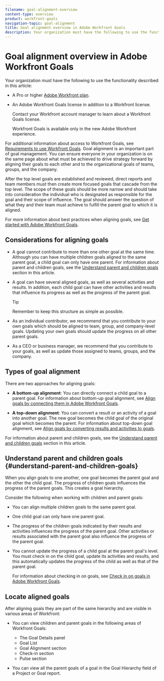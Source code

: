```yaml
---
filename: goal-alignment-overview
content-type: overview
product: workfront-goals
navigation-topic: goal-alignment
title: Goal alignment overview in Adobe Workfront Goals
description: Your organization must have the following to use the functionality described in this article - EDIT ME.
---
```


# Goal alignment overview in Adobe Workfront Goals

Your organization must have the following to use the functionality described in this article:

* A Pro or higher [Adobe Workfront plan](https://www.workfront.com/plans). 
* An Adobe Workfront Goals license in addition to a Workfront license.

  Contact your Workfront account manager to learn about a Workfront Goals license.

  Workfront Goals is available only in the new Adobe Workfront experience.

For additional information about access to Workfront Goals, see [Requirements to use Workfront Goals](../../workfront-goals/goal-management/access-needed-for-wf-goals.md).
Goal alignment is an important part of goal management. You can ensure everyone in your organization is on the same page about what must be achieved to drive strategy forward by aligning their goals to each other and to the organizational goals of teams, groups, and the company.

After the top level goals are established and reviewed, direct reports and team members must then create more focused goals that cascade from the top level. The scope of these goals should be more narrow and should take into consideration the individual who is designated as responsible for the goal and their scope of influence. The goal should answer the question of what they and their team must achieve to fulfill the parent goal to which it is aligned.

For more information about best practices when aligning goals, see [Get started with Adobe Workfront Goals](../../workfront-goals/goal-management/getting-started-with-wf-goals.md).

## Considerations for aligning goals

* A goal cannot contribute to more than one other goal at the same time. Although you can have multiple children goals aligned to the same parent goal, a child goal can only have one parent. For information about parent and children goals, see the [Understand parent and children goals](#understand-parent-and-children-goals) section in this article.
* A goal can have several aligned goals, as well as several activities and results. In addition, each child goal can have other activities and results that influence its progress as well as the progress of the parent goal.

  >[!TIP]
  >
  >Remember to keep this structure as simple as possible.

* As an individual contributor, we recommend that you contribute to your own goals which should be aligned to team, group, and company-level goals. Updating your own goals should update the progress on all other parent goals. 
* As a CEO or business manager, we recommend that you contribute to your goals, as well as update those assigned to teams, groups, and the company.

## Types of goal alignment

There are two approaches for aligning goals:

* **A bottom-up alignment**: You can directly connect a child goal to a parent goal. For information about bottom-up goal alignment, see [Align goals by connecting them in Adobe Workfront Goals](../../workfront-goals/goal-alignment/align-goals-by-connecting-them.md).

* **A top-down alignment**: You can convert a result or an activity of a goal into another goal.&nbsp;The new goal becomes the child goal of the original goal which becomes the parent. For information about top-down goal alignment, see [Align goals by converting results and activities to goals](../../workfront-goals/goal-alignment/align-goals-by-converting-results-activities.md).

For information about parent and children goals, see the [Understand parent and children goals](#understand-parent-and-children-goals) section in this article.

## Understand parent and children goals {#understand-parent-and-children-goals}

When you align goals to one another, one goal becomes the parent goal and the other the child goal. The progress of children goals influences the progress of the parent goals. This creates a goal hierarchy.

Consider the following when working with children and parent goals:

* You can align multiple children goals to the same parent goal. 
* One child goal can only have one parent goal. 
* The progress of the children goals indicated by their results and activities influences the progress of the parent goal. Other activities or results associated with the parent goal also influence the progress of the parent goal. 
* You cannot update the progress of a child goal at the parent goal's level. You must check in on the child goal, update its activities and results, and this automatically updates the progress of the child as well as that of the parent goal.

  For information about checking in on goals, see [Check in on goals in Adobe Workfront Goals](../../workfront-goals/goal-review-and-workfront-goals-sections/check-in-goals.md).

## Locate aligned goals

After aligning goals they are part of the same hierarchy and are visible in various areas of Workfront:&nbsp;

* You can view children and parent goals in the following areas of Workfront Goals:

   * The Goal&nbsp;Details panel
   * Goal List
   * Goal Alignment section
   * Check-in section
   * Pulse section

* You can view all the parent goals of a goal in the Goal Hierarchy field of a Project or Goal report.

